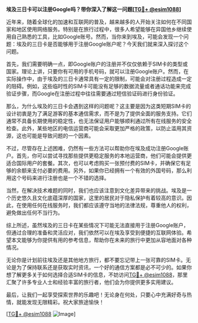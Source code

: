 **埃及三日卡可以注册Google吗？带你深入了解这一问题[[TG💪+ @esim1088](https://t.me/s/esim1088)]**

近年来，随着全球化的加速和互联网的普及，越来越多的人开始关注如何在不同国家和地区使用网络服务。特别是在旅行过程中，很多人希望能够在异国他乡继续使用自己熟悉的工具，比如Google账号。然而，当你来到埃及，可能会发现一个问题：埃及的三日卡是否能够用于注册Google账户呢？今天我们就来深入探讨这个问题。

首先，我们需要明确一点，即Google账户的注册并不仅仅依赖于SIM卡的类型或国家。理论上讲，只要你有可用的手机号码，就可以注册Google账户。然而，在实际操作中，由于埃及的三日卡通常具有一定的限制，可能会对注册过程造成一定的阻碍。例如，这些临时性的SIM卡可能没有足够的数据流量或者通话功能来完成验证步骤，而Google在注册过程中往往需要通过短信验证码进行身份验证。

那么，为什么埃及的三日卡会遇到这样的问题呢？这主要是因为这类短期SIM卡的设计初衷是为了满足游客的基本通信需求，而不是为了提供全面的服务支持。它们通常不具备长期使用的稳定性，也无法保证用户能够顺利通过所有在线服务的安全检查。此外，某些地区的电信运营商可能会采取更加严格的政策，以防止滥用其资源，这也可能是导致问题的一个因素。

不过，尽管存在上述困难，仍然有一些方法可以帮助你在埃及成功注册Google账户。首先，你可以尝试寻找那些提供更稳定服务的本地运营商，他们可能会提供更适合国际用户的套餐。其次，也可以考虑购买一张预付费的SIM卡，并确保它有足够的余额来支付必要的费用。另外，如果你已经拥有一个有效的外国号码，那么利用这个号码来进行注册也是一个不错的选择。

当然，在解决技术难题的同时，我们也应该注意到文化差异带来的挑战。埃及是一个历史悠久且文化底蕴深厚的国家，这里的居民对于隐私保护有着较高的意识。因此，在使用任何在线服务时，我们都应该遵守当地的法律法规，尊重他人的权利，避免做出任何不当行为。

综上所述，虽然埃及的三日卡在某些情况下可能无法直接用于注册Google账户，但通过合理的准备和灵活应对，我们依然可以在埃及享受到便捷的互联网体验。希望本文能够为你提供有用的参考信息，帮助你在未来的旅行中更加从容地面对各种情况。

无论你是计划前往埃及还是其他地方旅行，都不要忘记带上一张可靠的SIM卡。无论是为了保持联系还是获取实时资讯，一个好的通信方案都是必不可少的。如果你想了解更多关于如何选择合适SIM卡的信息，不妨访问[TG💪+ @esim1088](https://t.me/s/esim1088)，那里汇聚了许多专业人士和经验丰富的旅行者，他们会为你提供更多实用建议。

最后，让我们一起享受探索世界的乐趣吧！无论身在何处，只要心中充满好奇与热情，就能发现无限精彩。祝大家旅途愉快！

[[TG💪+ @esim1088](https://t.me/s/esim1088) ![Image](https://i.postimg.cc/4NQfJmqS/Snipaste-2025-05-13-00-14-12.png)]